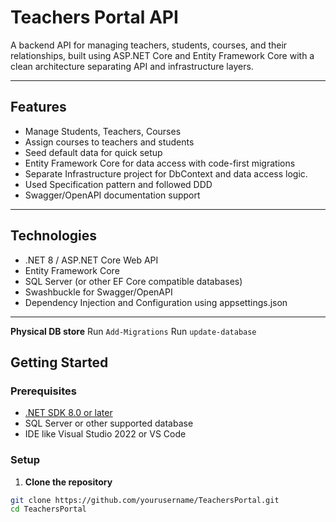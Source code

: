 # Teachers Portal API

A backend API for managing teachers, students, courses, and their relationships, built using ASP.NET Core and Entity Framework Core with a clean architecture separating API and infrastructure layers.

---

## Features

- Manage Students, Teachers, Courses
- Assign courses to teachers and students
- Seed default data for quick setup
- Entity Framework Core for data access with code-first migrations
- Separate Infrastructure project for DbContext and data access logic.
- Used Specification pattern and followed DDD
- Swagger/OpenAPI documentation support

---



## Technologies

- .NET 8 / ASP.NET Core Web API
- Entity Framework Core
- SQL Server (or other EF Core compatible databases)
- Swashbuckle for Swagger/OpenAPI
- Dependency Injection and Configuration using appsettings.json

---

**Physical DB store**
Run `Add-Migrations`
Run `update-database`

## Getting Started

### Prerequisites

- [.NET SDK 8.0 or later](https://dotnet.microsoft.com/download)
- SQL Server or other supported database
- IDE like Visual Studio 2022 or VS Code

### Setup

1. **Clone the repository**

```bash
git clone https://github.com/yourusername/TeachersPortal.git
cd TeachersPortal

